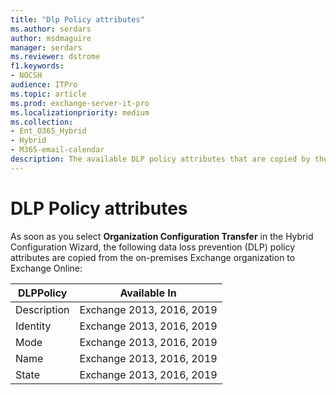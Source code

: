 ```yaml
---
title: "Dlp Policy attributes"
ms.author: serdars
author: msdmaguire
manager: serdars
ms.reviewer: dstrome
f1.keywords:
- NOCSH
audience: ITPro
ms.topic: article
ms.prod: exchange-server-it-pro
ms.localizationpriority: medium
ms.collection:
- Ent_O365_Hybrid
- Hybrid
- M365-email-calendar
description: The available DLP policy attributes that are copied by the Hybrid Configuration Wizard. These configuration transfer attributes are copied from your on-premises organization to Exchange Online.
---
```


# DLP Policy attributes

As soon as you select **Organization Configuration Transfer** in the Hybrid Configuration Wizard, the following data loss prevention (DLP) policy attributes are copied from the on-premises Exchange organization to Exchange Online:

|DLPPolicy|Available In|
|---|---|
|Description|Exchange 2013, 2016, 2019|
|Identity|Exchange 2013, 2016, 2019|
|Mode|Exchange 2013, 2016, 2019|
|Name|Exchange 2013, 2016, 2019|
|State|Exchange 2013, 2016, 2019|
